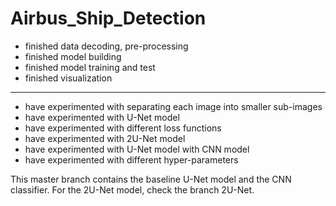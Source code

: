 # Airbus_Ship_Detection

- finished data decoding, pre-processing 
- finished model building 
- finished model training and test
- finished visualization
-------------------------------------
- have experimented with separating each image into smaller sub-images
- have experimented with U-Net model
- have experimented with different loss functions
- have experimented with 2U-Net model
- have experimented with U-Net model with CNN model
- have experimented with different hyper-parameters


This master branch contains the baseline U-Net model and the CNN classifier. For the 2U-Net model, check the branch 2U-Net.

